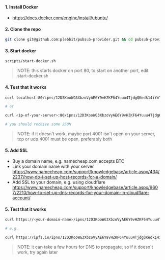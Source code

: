 #### 1. Install Docker

- https://docs.docker.com/engine/install/ubuntu/

#### 2. Clone the repo

```sh
git clone git@github.com:plebbit/pubsub-provider.git && cd pubsub-provider
```

#### 3. Start docker

```sh
scripts/start-docker.sh
```

> NOTE: this starts docker on port 80, to start on another port, edit start-docker.sh

#### 4. Test that it works

```sh
curl localhost:80/ipns/12D3KooWG3XbzoVyAE6Y9vHZKF64Yuuu4TjdgQKedk14iYmTEPWu

# or

curl <ip-of-your-server>:80/ipns/12D3KooWG3XbzoVyAE6Y9vHZKF64Yuuu4TjdgQKedk14iYmTEPWu

# you should receive some JSON
```

> NOTE: if it doesn't work, maybe port 4001 isn't open on your server, tcp or udp 4001 must be open, preferably both

#### 5. Add SSL

- Buy a domain name, e.g. namecheap.com accepts BTC
- Link your domain name with your server https://www.namecheap.com/support/knowledgebase/article.aspx/434/2237/how-do-i-set-up-host-records-for-a-domain/
- Add SSL to your domain, e.g. using cloudflare https://www.namecheap.com/support/knowledgebase/article.aspx/9607/2210/how-to-set-up-dns-records-for-your-domain-in-cloudflare-account/

#### 5. Test that it works

```sh
curl https://<your-domain-name>/ipns/12D3KooWG3XbzoVyAE6Y9vHZKF64Yuuu4TjdgQKedk14iYmTEPWu

# e.g.

curl https://ipfs.io/ipns/12D3KooWG3XbzoVyAE6Y9vHZKF64Yuuu4TjdgQKedk14iYmTEPWu
```

> NOTE: it can take a few hours for DNS to propagate, so if it doesn't work, try again later
